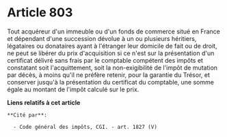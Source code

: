 # Article 803

Tout acquéreur d'un immeuble ou d'un fonds de commerce situé en France et dépendant d'une succession dévolue à un ou
plusieurs héritiers, légataires ou donataires ayant à l'étranger leur domicile de fait ou de droit, ne peut se libérer du
prix d'acquisition si ce n'est sur la présentation d'un certificat délivré sans frais par le comptable compétent des impôts
et constatant soit l'acquittement, soit la non-exigibilité de l'impôt de mutation par décès, à moins qu'il ne préfère
retenir, pour la garantie du Trésor, et conserver jusqu'à la présentation du certificat du comptable, une somme égale au
montant de l'impôt calculé sur le prix.

**Liens relatifs à cet article**

	**Cité par**:

	  - Code général des impôts, CGI. - art. 1827 (V)

